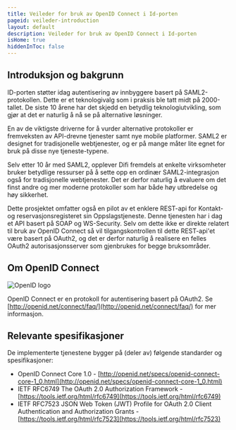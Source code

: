 ```yaml
---
title: Veileder for bruk av OpenID Connect i Id-porten
pageid: veileder-introduction
layout: default
description: Veileder for bruk av OpenID Connect i Id-porten
isHome: true
hiddenInToc: false
---
```


## Introduksjon og bakgrunn


ID-porten støtter idag autentisering av innbyggere basert på SAML2-protokollen. Dette er et teknologivalg som i praksis ble tatt midt på 2000-tallet. De siste 10 årene har det skjedd en betydlig teknologiutvikling, som gjør at det er naturlig å nå se på alternative løsninger.

En av de viktigste driverne for å vurder alternative protokoller er fremveksten av API-drevne tjenester samt nye mobile platformer. SAML2 er designet for tradisjonelle webtjenester, og er på mange måter lite egnet for bruk på disse nye tjeneste-typene.

Selv etter 10 år med SAML2, opplever Difi fremdels at enkelte virksomheter bruker betydlige ressurser på å sette opp en ordinær SAML2-integrasjon også for tradisjonelle webtjenester. Det er derfor naturlig å evaluere om det finst andre og mer moderne protokoller som har både høy utbredelse og høy sikkerhet.

Dette prosjektet omfatter også en pilot av et enklere REST-api for Kontakt- og reservasjonsregisteret sin Oppslagstjeneste. Denne tjenesten har i dag et API basert på SOAP og WS-Security. Selv om dette ikke er direkte relatert til bruk av OpenID Connect så vil tilgangskontrollen til dette REST-api'et være basert på OAuth2, og det er derfor naturlig å realisere en felles OAuth2 autorisasjonsserver som gjenbrukes for begge bruksområder.

## Om OpenID Connect

![](/idporten-oidc-dokumentasjon/assets/images/openid.png "OpenID logo")

OpenID Connect er en protokoll for autentisering basert på OAuth2. Se [http://openid.net/connect/faq/](http://openid.net/connect/faq/) for mer informasjon.

## Relevante spesifikasjoner

De implementerte tjenestene bygger på (deler av) følgende standarder og spesifikasjoner:

* OpenID Connect Core 1.0 - [http://openid.net/specs/openid-connect-core-1_0.html](http://openid.net/specs/openid-connect-core-1_0.html)
* IETF RFC6749 The OAuth 2.0 Authorization Framework - [https://tools.ietf.org/html/rfc6749](https://tools.ietf.org/html/rfc6749)
* IETF RFC7523 JSON Web Token (JWT) Profile for OAuth 2.0 Client Authentication and Authorization Grants - [https://tools.ietf.org/html/rfc7523](https://tools.ietf.org/html/rfc7523)


